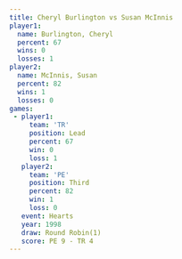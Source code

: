 ```yaml
---
title: Cheryl Burlington vs Susan McInnis
player1:                  
  name: Burlington, Cheryl
  percent: 67             
  wins: 0                 
  losses: 1               
player2:                  
  name: McInnis, Susan    
  percent: 82             
  wins: 1                 
  losses: 0               
games:
 - player1:        
     team: 'TR'    
     position: Lead
     percent: 67   
     win: 0        
     loss: 1       
   player2:         
     team: 'PE'     
     position: Third
     percent: 82    
     win: 1         
     loss: 0        
   event: Hearts       
   year: 1998          
   draw: Round Robin(1)
   score: PE 9 - TR 4  
---
```

